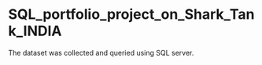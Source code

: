 # SQL_portfolio_project_on_Shark_Tank_INDIA
The dataset was collected and queried using SQL server.
